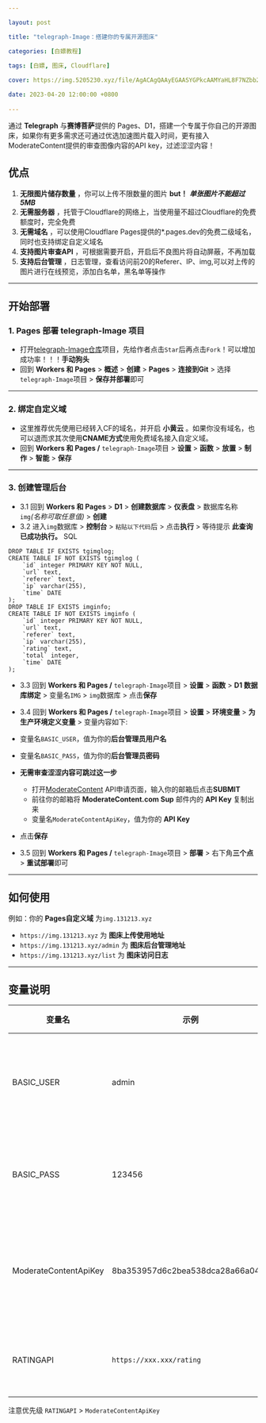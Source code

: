 ```yaml
---

layout: post

title: "telegraph-Image：搭建你的专属开源图床"

categories: [白嫖教程]

tags: [白嫖, 图床, Cloudflare]
 
cover: https://img.5205230.xyz/file/AgACAgQAAyEGAASYGPkcAAMYaHL8F7NZbb25xxkcryTysaGUUZcAAvbJMRtUkphThh3eeYu3k8EBAAMCAAN3AAM2BA.png

date: 2023-04-20 12:00:00 +0800
 
---
```


通过 **Telegraph** 与**赛博菩萨**提供的 Pages、D1，搭建一个专属于你自己的开源图床，如果你有更多需求还可通过优选加速图片载入时间，更有接入ModerateContent提供的审查图像内容的API key，过滤涩涩内容！

## 优点

1. **无限图片储存数量** ，你可以上传不限数量的图片  **but！** ***单张图片不能超过5MB***
2. **无需服务器** ，托管于Cloudflare的网络上，当使用量不超过Cloudflare的免费额度时，完全免费
3. **无需域名** ，可以使用Cloudflare Pages提供的*.pages.dev的免费二级域名，同时也支持绑定自定义域名
4. **支持图片审查API** ，可根据需要开启，开启后不良图片将自动屏蔽，不再加载
5. **支持后台管理** ，日志管理，查看访问前20的Referer、IP、img,可以对上传的图片进行在线预览，添加白名单，黑名单等操作

---

## 开始部署

### 1. Pages 部署 **telegraph-Image 项目**

* 打开[telegraph-Image仓库](https://github.com/x-dr/telegraph-Image)项目，先给作者点击`Star`后再点击`Fork`！可以增加成功率！！！**手动狗头**
* 回到 **Workers 和 Pages** > **概述** > **创建** > **Pages** > **连接到Git** > 选择`telegraph-Image`项目 > **保存并部署**即可

---

### 2. 绑定自定义域

* 这里推荐优先使用已经转入CF的域名，并开启 **小黄云** 。如果你没有域名，也可以退而求其次使用**CNAME方式**使用免费域名接入自定义域。
* 回到  **Workers 和 Pages /** `telegraph-Image`项目 > **设置** > **函数** > **放置** > **制作** > **智能** > **保存**

---

### 3. 创建管理后台

* 3.1 回到 **Workers 和 Pages** > **D1** > **创建数据库** > **仪表盘** > 数据库名称`img`*(名称可取任意值)* > **创建**
* 3.2 进入`img`数据库 > **控制台** > `粘贴以下代码`后 > 点击**执行** > 等待提示 **此查询已成功执行。** SQL

```
DROP TABLE IF EXISTS tgimglog;
CREATE TABLE IF NOT EXISTS tgimglog (
    `id` integer PRIMARY KEY NOT NULL,
    `url` text,
    `referer` text,
    `ip` varchar(255),
    `time` DATE
);
DROP TABLE IF EXISTS imginfo;
CREATE TABLE IF NOT EXISTS imginfo (
    `id` integer PRIMARY KEY NOT NULL,
    `url` text,
    `referer` text,
    `ip` varchar(255),
    `rating` text,
    `total` integer,
    `time` DATE
);
```

* 3.3 回到  **Workers 和 Pages /** `telegraph-Image`项目 > **设置** > **函数** > **D1 数据库绑定** > 变量名`IMG` > `img`数据库 > 点击**保存**
  
* 3.4 回到  **Workers 和 Pages /** `telegraph-Image`项目 > **设置** > **环境变量** > **为生产环境定义变量** > 变量内容如下:

* 变量名`BASIC_USER`，值为你的**后台管理员用户名**
* 变量名`BASIC_PASS`，值为你的**后台管理员密码**
* **无需审查涩涩内容可跳过这一步**
  * 打开[ModerateContent](https://moderatecontent.com/signup) API申请页面，输入你的邮箱后点击**SUBMIT**
  * 前往你的邮箱将 **ModerateContent.com Sup** 邮件内的 **API Key** 复制出来
  * 变量名`ModerateContentApiKey`，值为你的 **API Key**
* 点击**保存**
* 3.5 回到  **Workers 和 Pages /** `telegraph-Image`项目 > **部署** > 右下角**三个点** > **重试部署**即可

---

## 如何使用

例如：你的 **Pages自定义域** 为`img.131213.xyz`

* `https://img.131213.xyz` 为 **图床上传使用地址**
* `https://img.131213.xyz/admin` 为 **图床后台管理地址**
* `https://img.131213.xyz/list` 为 **图床访问日志**

---

## 变量说明

| 变量名                | 示例                             | 备注                                             |
| ----------------------- | ---------------------------------- | -------------------------------------------------- |
| BASIC_USER            | admin                            | 后台管理员用户名                                 |
| BASIC_PASS            | 123456                           | 后台管理员密码                                   |
| ModerateContentApiKey | 8ba353957d6c2bea538dca28a66a04cd | 审查图像内容的API key                            |
| RATINGAPI             | `https://xxx.xxx/rating`     | [自建的鉴黄api](https://github.com/x-dr/nsfwjs-api) |

注意优先级 `RATINGAPI` > `ModerateContentApiKey`
